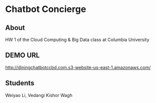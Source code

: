 # Chatbot Concierge #

## About ##

HW 1 of the Cloud Computing & Big Data
class at Columbia University

## DEMO URL ##
http://diningchatbotccbd.com.s3-website-us-east-1.amazonaws.com/

## Students ##
Weiyao Li, Vedangi Kishor Wagh


